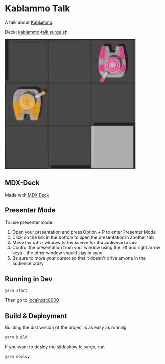 # Kablammo Talk

A talk about [Kablammo](https://github.com/carbonfive/kablammo).

Deck: [kablammo-talk.surge.sh](https://kablammo-talk.surge.sh)

![](./src/assets/shoot.gif)

## MDX-Deck

Made with [MDX Deck](https://github.com/jxnblk/mdx-deck)

## Presenter Mode

To use presenter mode:

1. Open your presentation and press Option + P to enter Presenter Mode
1. Click on the link in the bottom to open the presentation in another tab
1. Move the other window to the screen for the audience to see
1. Control the presentation from your window using the left and right arrow keys – the other window should stay in sync
1. Be sure to move your cursor so that it doesn't drive anyone in the audience crazy

## Running in Dev

```bash
yarn start
```

Then go to [localhost:8000](http://localhost:8000)

## Build & Deployment

Building the dist version of the project is as easy as running

```bash
yarn build
```

If you want to deploy the slideshow to surge, run

```bash
yarn deploy
```
